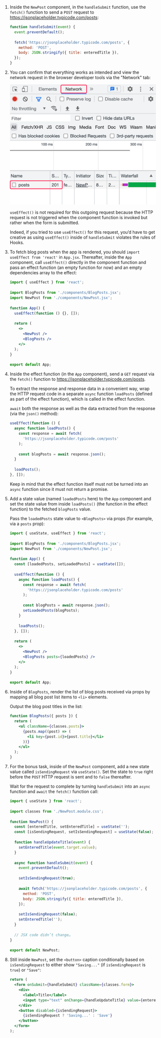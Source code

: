 1. Inside the `NewPost` component, in the `handleSubmit` function, use the `fetch()` function to send a `POST` request to https://jsonplaceholder.typicode.com/posts:

   ```js
   function handleSubmit(event) {
     event.preventDefault();

     fetch('https://jsonplaceholder.typicode.com/posts', {
       method: 'POST',
       body: JSON.stringify({ title: enteredTitle }),
     });
   }
   ```

2. You can confirm that everything works as intended and view the network request in the browser developer tools via the "Network" tab:

   ![The network request is sent successfully](figure-8-10.png)

   `useEffect()` is not required for this outgoing request because the HTTP request is not triggered when the component function is invoked but rather when the form is submitted.

   Indeed, if you tried to use `useEffect()` for this request, you’d have to get creative as using `useEffect()` inside of `handleSubmit` violates the rules of Hooks.

3. To fetch blog posts when the app is rendered, you should `import useEffect from 'react'` in `App.jsx`. Thereafter, inside the `App` component, call `useEffect()` directly in the component function and pass an effect function (an empty function for now) and an empty dependencies array to the effect:

   ```jsx
   import { useEffect } from 'react';

   import BlogPosts from './components/BlogPosts.jsx';
   import NewPost from './components/NewPost.jsx';

   function App() {
     useEffect(function () {}, []);

     return (
       <>
         <NewPost />
         <BlogPosts />
       </>
     );
   }

   export default App;
   ```

4. Inside the effect function (in the `App` component), send a `GET` request via the `fetch()` function to https://jsonplaceholder.typicode.com/posts.

   To extract the response and response data in a convenient way, wrap the HTTP request code in a separate `async` function `loadPosts` (defined as part of the effect function), which is called in the effect function.

   `await` both the response as well as the data extracted from the response (via the `json()` method):

   ```js
   useEffect(function () {
     async function loadPosts() {
       const response = await fetch(
         'https://jsonplaceholder.typicode.com/posts'
       );

       const blogPosts = await response.json();
     }

     loadPosts();
   }, []);
   ```

   Keep in mind that the effect function itself must not be turned into an `async` function since it must not return a promise.

5. Add a state value (named `loadedPosts` here) to the `App` component and set the state value from inside `loadPosts()` (the function in the effect function) to the fetched `blogPosts` value.

   Pass the `loadedPosts` state value to `<BlogPosts>` via props (for example, via a `posts` prop):

   ```jsx
   import { useState, useEffect } from 'react';

   import BlogPosts from './components/BlogPosts.jsx';
   import NewPost from './components/NewPost.jsx';

   function App() {
     const [loadedPosts, setLoadedPosts] = useState([]);

     useEffect(function () {
       async function loadPosts() {
         const response = await fetch(
           'https://jsonplaceholder.typicode.com/posts'
         );

         const blogPosts = await response.json();
         setLoadedPosts(blogPosts);
       }

       loadPosts();
     }, []);

     return (
       <>
         <NewPost />
         <BlogPosts posts={loadedPosts} />
       </>
     );
   }

   export default App;
   ```

6. Inside of `BlogPosts`, render the list of blog posts received via props by mapping all blog post list items to `<li>` elements.

   Output the blog post titles in the list:

   ```jsx
   function BlogPosts({ posts }) {
     return (
       <ul className={classes.posts}>
         {posts.map((post) => (
           <li key={post.id}>{post.title}</li>
         ))}
       </ul>
     );
   }
   ```

7. For the bonus task, inside of the `NewPost` component, add a new state value called `isSendingRequest` via `useState()`. Set the state to `true` right before the `POST` HTTP request is sent and to `false` thereafter.

   Wait for the request to complete by turning `handleSubmit` into an `async` function and `await` the `fetch()` function call:

   ```jsx
   import { useState } from 'react';

   import classes from './NewPost.module.css';

   function NewPost() {
     const [enteredTitle, setEnteredTitle] = useState('');
     const [isSendingRequest, setIsSendingRequest] = useState(false);

     function handleUpdateTitle(event) {
       setEnteredTitle(event.target.value);
     }

     async function handleSubmit(event) {
       event.preventDefault();

       setIsSendingRequest(true);

       await fetch('https://jsonplaceholder.typicode.com/posts', {
         method: 'POST',
         body: JSON.stringify({ title: enteredTitle }),
       });

       setIsSendingRequest(false);
       setEnteredTitle('');
     }

     // JSX code didn’t change…
   }

   export default NewPost;
   ```

8. Still inside `NewPost`, set the `<button>` caption conditionally based on `isSendingRequest` to either show `"Saving..."` (if `isSendingRequest` is `true`) or `"Save"`:

    ```jsx
    return (
      <form onSubmit={handleSubmit} className={classes.form}>
        <div>
          <label>Title</label>
          <input type="text" onChange={handleUpdateTitle} value={enteredTitle} />
        </div>
        <button disabled={isSendingRequest}>
          {isSendingRequest ? 'Saving...' : 'Save'}
        </button>
      </form>
    );
    ```
